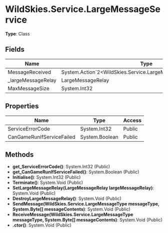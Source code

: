 ﻿# WildSkies.Service.LargeMessageService

**Type**: Class

## Fields

| Name | Type | Access |
|------|------|--------|
| MessageReceived | System.Action`2<WildSkies.Service.LargeMessageType,System.Byte[]> | Public |
| _largeMessageRelay | LargeMessageRelay | Private |
| MaxMessageSize | System.Int32 | Public |

## Properties

| Name | Type | Access |
|------|------|--------|
| ServiceErrorCode | System.Int32 | Public |
| CanGameRunIfServiceFailed | System.Boolean | Public |

## Methods

- **get_ServiceErrorCode()**: System.Int32 (Public)
- **get_CanGameRunIfServiceFailed()**: System.Boolean (Public)
- **Initialise()**: System.Int32 (Public)
- **Terminate()**: System.Void (Public)
- **SetLargeMessageRelay(LargeMessageRelay largeMessageRelay)**: System.Void (Public)
- **DestroyLargeMessageRelay()**: System.Void (Public)
- **SendMessage(WildSkies.Service.LargeMessageType messageType, System.Byte[] messageContents)**: System.Void (Public)
- **ReceiveMessage(WildSkies.Service.LargeMessageType messageType, System.Byte[] messageContents)**: System.Void (Public)
- **.ctor()**: System.Void (Public)

